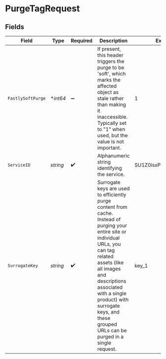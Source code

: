 # PurgeTagRequest


## Fields

| Field                                                                                                                                                                                                                                                                                                  | Type                                                                                                                                                                                                                                                                                                   | Required                                                                                                                                                                                                                                                                                               | Description                                                                                                                                                                                                                                                                                            | Example                                                                                                                                                                                                                                                                                                |
| ------------------------------------------------------------------------------------------------------------------------------------------------------------------------------------------------------------------------------------------------------------------------------------------------------ | ------------------------------------------------------------------------------------------------------------------------------------------------------------------------------------------------------------------------------------------------------------------------------------------------------ | ------------------------------------------------------------------------------------------------------------------------------------------------------------------------------------------------------------------------------------------------------------------------------------------------------ | ------------------------------------------------------------------------------------------------------------------------------------------------------------------------------------------------------------------------------------------------------------------------------------------------------ | ------------------------------------------------------------------------------------------------------------------------------------------------------------------------------------------------------------------------------------------------------------------------------------------------------ |
| `FastlySoftPurge`                                                                                                                                                                                                                                                                                      | **int64*                                                                                                                                                                                                                                                                                               | :heavy_minus_sign:                                                                                                                                                                                                                                                                                     | If present, this header triggers the purge to be 'soft', which marks the affected object as stale rather than making it inaccessible.  Typically set to "1" when used, but the value is not important.                                                                                                 | 1                                                                                                                                                                                                                                                                                                      |
| `ServiceID`                                                                                                                                                                                                                                                                                            | *string*                                                                                                                                                                                                                                                                                               | :heavy_check_mark:                                                                                                                                                                                                                                                                                     | Alphanumeric string identifying the service.                                                                                                                                                                                                                                                           | SU1Z0isxPaozGVKXdv0eY                                                                                                                                                                                                                                                                                  |
| `SurrogateKey`                                                                                                                                                                                                                                                                                         | *string*                                                                                                                                                                                                                                                                                               | :heavy_check_mark:                                                                                                                                                                                                                                                                                     | Surrogate keys are used to efficiently purge content from cache. Instead of purging your entire site or individual URLs, you can tag related assets (like all images and descriptions associated with a single product) with surrogate keys, and these grouped URLs can be purged in a single request. | key_1                                                                                                                                                                                                                                                                                                  |
